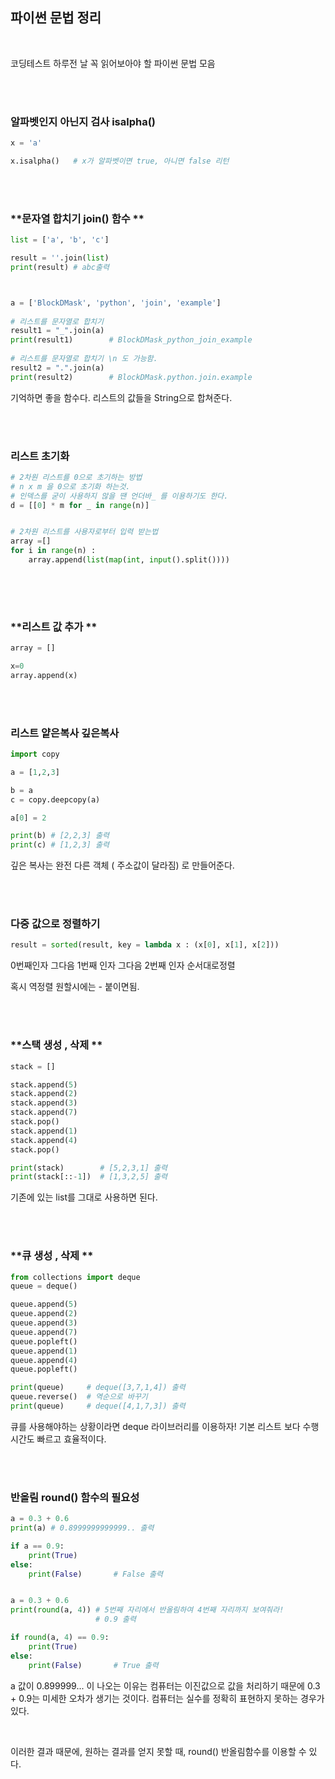 ## 파이썬 문법 정리

</br>

코딩테스트 하루전 날 꼭 읽어보아야 할 파이썬 문법 모음

</br>

</br>

### **알파벳인지 아닌지 검사 isalpha()**

```python
x = 'a'

x.isalpha()   # x가 알파벳이면 true, 아니면 false 리턴
```

</br>

</br>

### **문자열 합치기  join() 함수 **

```python
list = ['a', 'b', 'c']

result = ''.join(list)
print(result) # abc출력



a = ['BlockDMask', 'python', 'join', 'example']
 
# 리스트를 문자열로 합치기
result1 = "_".join(a)
print(result1)        # BlockDMask_python_join_example
 
# 리스트를 문자열로 합치기 \n 도 가능함.
result2 = ".".join(a) 
print(result2)        # BlockDMask.python.join.example

```

기억하면 좋을 함수다. 리스트의 값들을 String으로 합쳐준다.

</br>

</br>

### **리스트 초기화**

```python
# 2차원 리스트를 0으로 초기하는 방법
# n x m 을 0으로 초기화 하는것. 
# 인덱스를 굳이 사용하지 않을 땐 언더바_ 를 이용하기도 한다.
d = [[0] * m for _ in range(n)]


# 2차원 리스트를 사용자로부터 입력 받는법
array =[]
for i in range(n) :
	array.append(list(map(int, input().split())))
 
```

</br>

</br>

### **리스트 값 추가 **

```python
array = []

x=0
array.append(x)

```

</br>

</br>

### **리스트 얕은복사 깊은복사**

```python
import copy

a = [1,2,3]

b = a 
c = copy.deepcopy(a)

a[0] = 2

print(b) # [2,2,3] 출력
print(c) # [1,2,3] 출력
```

깊은 복사는 완전 다른 객체 ( 주소값이 달라짐) 로 만들어준다.

</br>

</br>

### **다중 값으로 정렬하기**

```python
result = sorted(result, key = lambda x : (x[0], x[1], x[2]))
```

0번째인자 그다음 1번째 인자 그다음 2번째 인자 순서대로정렬 

혹시 역정렬 원할시에는 - 붙이면됨.

</br>

</br>

### **스택  생성 , 삭제 **

```python
stack = []

stack.append(5)
stack.append(2)
stack.append(3)
stack.append(7)
stack.pop()
stack.append(1)
stack.append(4)
stack.pop()

print(stack)        # [5,2,3,1] 출력
print(stack[::-1])  # [1,3,2,5] 출력

```

기존에 있는 list를 그대로 사용하면 된다.

</br>

</br>



### **큐 생성 , 삭제 **

```python
from collections import deque
queue = deque()

queue.append(5)
queue.append(2)
queue.append(3)
queue.append(7)
queue.popleft()
queue.append(1)
queue.append(4)
queue.popleft()

print(queue)     # deque([3,7,1,4]) 출력
queue.reverse()  # 역순으로 바꾸기
print(queue)     # deque([4,1,7,3]) 출력

```

큐를 사용해야하는 상황이라면 deque 라이브러리를 이용하자! 기본 리스트 보다 수행시간도 빠르고 효율적이다.

</br>

</br>

### **반올림 round() 함수의 필요성**

```python
a = 0.3 + 0.6
print(a) # 0.8999999999999.. 출력

if a == 0.9:
    print(True)
else:
    print(False)       # False 출력


a = 0.3 + 0.6 
print(round(a, 4)) # 5번째 자리에서 반올림하여 4번째 자리까지 보여줘라!
                   # 0.9 출력

if round(a, 4) == 0.9:
    print(True)
else:
    print(False)       # True 출력

```

a 값이 0.899999... 이 나오는 이유는 컴퓨터는 이진값으로 값을 처리하기 때문에 0.3 + 0.9는 미세한 오차가 생기는 것이다. 컴퓨터는 실수를 정확히 표현하지 못하는 경우가 있다. 

</br>

이러한 결과 때문에, 원하는 결과를 얻지 못할 때, round() 반올림함수를 이용할 수 있다.

</br>

</br>


